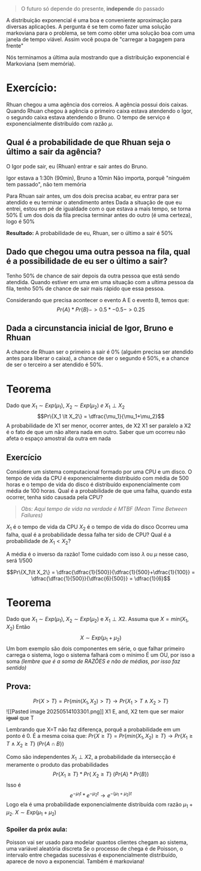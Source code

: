 > O futuro só depende do presente, **independe** do passado

A distribuição exponencial é uma boa e conveniente aproximação para diversas aplicações. A pergunta é se tem como fazer uma solução markoviana para o problema, se tem como obter uma solução boa com uma janela de tempo viável.
Assim você poupa de "carregar a bagagem para frente"

Nós terminamos a última aula mostrando que a distribuição exponencial é Markoviana (sem memória).

# Exercício:
Rhuan chegou a uma agência dos correios. 
A agência possui dois caixas. Quando Rhuan chegou à agência o primeiro caixa estava atendendo o Igor, o segundo caixa estava atendendo o Bruno.
O tempo de serviço é exponencialmente distribuído com razão $\mu$.

## Qual é a probabilidade de que Rhuan seja o último a sair da agência?

O Igor pode sair, eu (Rhuan) entrar e sair antes do Bruno.

Igor estava a 1:30h (90min), Bruno a 10min
	Não importa, porquê "ninguém tem passado", não tem memória

Para Rhuan sair antes, um dos dois precisa acabar, eu entrar para ser atendido e eu terminar o atendimento antes
	Dada a situação de que eu entrei, estou em pé de igualdade com o que estava a mais tempo, se torna 50%
	E um dos dois da fila precisa terminar antes do outro (é uma certeza), logo é 50%

**Resultado:** A probabilidade de eu, Rhuan, ser o último a sair é 50%

## Dado que chegou uma outra pessoa na fila, qual é a possibilidade de eu ser o último a sair?

Tenho 50% de chance de sair depois da outra pessoa que está sendo atendida.
Quando estiver em uma em uma situação com a ultima pessoa da fila, tenho 50% de chance de sair mais rápido que essa pessoa.

Considerando que precisa acontecer o evento A E o evento B, temos que:$$Pr\{A\}*Pr\{B\} -> 0.5*-0.5 -> 0.25$$
## Dada a circunstancia inicial de Igor, Bruno e Rhuan
A chance de Rhuan ser o primeiro a sair é 0% (alguém precisa ser atendido antes para liberar o caixa), a chance de ser o segundo é 50%, e a chance de ser o terceiro a ser atendido é 50%.

# Teorema
Dado que $X_1 \sim Exp(\mu_1),\ X_2\sim Exp(\mu_2)\ e \ X_1 \perp X_2$ 
$$Pr\{X_1 \lt X_2\} = \dfrac{\mu_1}{\mu_1+\mu_2}$$
A probabilidade de X1 ser menor, ocorrer antes, de X2
X1 ser paralelo a X2 é o fato de que um não altera nada em outro. Saber que um ocorreu não afeta o espaço amostral da outra em nada
## Exercício
Considere um sistema computacional formado por uma CPU e um disco. O tempo de vida da CPU é exponencialmente distribuído com média de 500 horas e o tempo de vida do disco é distribuído exponencialmente com média de 100 horas.
Qual é  a probabilidade de que uma falha, quando esta ocorrer, tenha sido causada pela CPU?
> *Obs: Aqui tempo de vida na verdade é MTBF (Mean Time Between Failures)* 

$X_1$ é o tempo de vida da CPU
$X_2$ é o tempo de vida do disco
Ocorreu uma falha, qual é a probabilidade dessa falha ter sido de CPU? Qual é a probabilidade de $X_1 \lt X_2$?

A média é o inverso da razão! Tome cuidado com isso $\lambda$ ou $\mu$ nesse caso, será $1/500$ 

$$Pr\{X_1\lt X_2\} = \dfrac{\dfrac{1}{500}}{\dfrac{1}{500}+\dfrac{1}{100}} = \dfrac{\dfrac{1}{500}}{\dfrac{6}{500}} = \dfrac{1}{6}$$
# Teorema
Dado que $X_1 \sim Exp(\mu_1)$,  $X_2 \sim Exp(\mu_2)$ e  $X_1 \perp X2$.
Assuma que $X = min(X_1,X_2)$
Então $$X\sim Exp(\mu_1 + \mu_2)$$
Um bom exemplo são dois componentes em série, o que falhar primeiro carrega o sistema, logo o sistema falhará com o mínimo
	É um OU, por isso a soma *(lembre que é a soma de RAZÕES e não de médias, por isso faz sentido)*
## Prova:
$$Pr\{X\gt T\} = Pr\{min(X_1,X_2) \gt T \} \to Pr\{X_1\gt T\ \wedge \ X_2\gt T \}$$
![[Pasted image 20250514103301.png]]
X1 E, and, X2 tem que ser maior ~~igual~~ que T

Lembrando que X=T não faz diferença, porquê a probabilidade em um ponto é 0. É a mesma coisa que: $Pr\{X\ge T\} = Pr\{min(X_1,X_2) \ge T \} \to Pr\{X_1\ge T\ \wedge \ X_2\ge T \}\ (Pr\{A\cap B\})$

Como são independentes $X_1 \perp X2$, a probabilidade da intersecção é meramente o produto das probabilidades
$$Pr\{X_1\ge T\} * Pr\{\ X_2\ge T \}\ (Pr\{A\}*Pr\{B\})$$
Isso é $$e^{-\mu_1 t}*e^{-\mu_2 t} \to e^{-(\mu_1+\mu_2)t}$$Logo ela é uma probabilidade exponencialmente distribuída com razão $\mu_1 +\mu_2$. $X\sim Exp(\mu_1+\mu_2)$

### Spoiler da próx aula:
Poisson vai ser usado para modelar quantos clientes chegam ao sistema, uma variável aleatória discreta 
Se o processo de chega é de Poisson, o intervalo entre chegadas sucessivas é exponencialmente distribuído, aparece de novo a exponencial.
Também é markoviana!